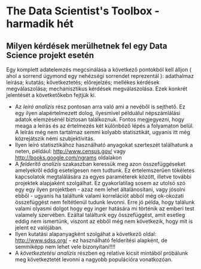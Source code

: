 # The Data Scientist's Toolbox - harmadik hét

## Milyen kérdések merülhetnek fel egy Data Science projekt esetén
Egy komplett adatelemzés megcsinálása a következő pontokból kell álljon ( ahol a sorrend úgymond egy nehézségi sorrendet reprezentál ): adathalmaz leírása; kutatás; következtetés; előrejelzés; mellékes kérdések megválaszolása; mechanisztikus kérdések megválaszolása. Ezek konkrét jelentését a követketőkebn fejtjük ki.
* Az _leíró analízis_ rész pontosan arra való ami a nevéből is sejthető. Ez egy ilyen alapértelmezett dolog, ilyesmivel példuálul népszámlálási adatok elemzésénél biztosan találkoznuk. Fontos megjegyezni, hogy meaga a leírás és az értelmezés két különböző lépés a folyamaton belül. A leírás még nem tartalmaz semmi kolyabb statisztikát, ugyanis itt még közrejátszik némi szubjektivitás.
* Ilyen leíró statisztikához használható anyagokat szerteszét találhatunk a neten, például: http://www.census.gov/ vagy http://books.google.com/ngrams oldalakon
* A _felderítő analízis_ szakaszban keressük meg azon összefüggéseket amelyekről eddig esetelgesen nem tudtunk. Ez értelemszerűen tökéletes kapcsolatok megtalálására za egyes paraméterek között, illetve további projektek alapjaként szolgálhat. Ez gyakorlatilag sosem az utolsó szó egy egy ilyen projektben - azaz nem lehet általánosítani, vagy jósolni ebből - ugyanis ha találtunk valami korrelációt abból még ok-okozati összefüggést nem feltétlenül tudunk levonni. Erre jó példa, hogy találunk valami olyasmi dolgot hogy egy inger hatására mi történik az emberi test valamely szervében. Ezáltal találtunk egy összefüggést, amit esetleg eddig nem ismertünk, viszont az ebből még nem következik, hogy mit is jelent ez valójában.
* Ilyen kutatási alapanyagként szolgáhat a következő oldal: http://www.sdss.org/ - ez használható felderítési alapként, de semmiképp nem lehet vele bizonyítani!!!!
* A _következtetési analízis_ részben eg relatíve kicsit mintából próbálunk meg következtetét levonni a nagyobb populációra vonatkozóan.


